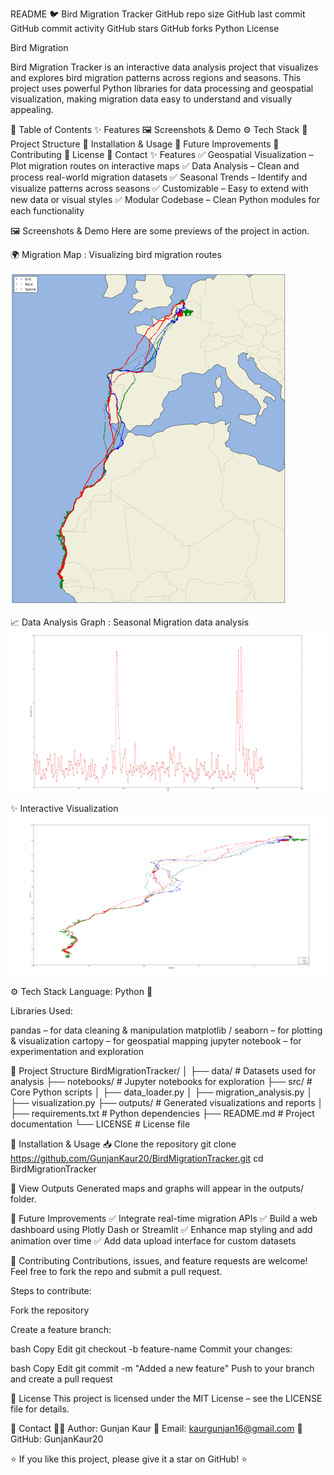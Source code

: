 README
🐦 Bird Migration Tracker
GitHub repo size GitHub last commit GitHub commit activity GitHub stars GitHub forks Python License

Bird Migration

Bird Migration Tracker is an interactive data analysis project that visualizes and explores bird migration patterns across regions and seasons.
This project uses powerful Python libraries for data processing and geospatial visualization, making migration data easy to understand and visually appealing.

📌 Table of Contents
✨ Features
🖼️ Screenshots & Demo
⚙️ Tech Stack
📂 Project Structure
🚀 Installation & Usage
🔮 Future Improvements
🤝 Contributing
📜 License
📧 Contact
✨ Features
✅ Geospatial Visualization – Plot migration routes on interactive maps
✅ Data Analysis – Clean and process real-world migration datasets
✅ Seasonal Trends – Identify and visualize patterns across seasons
✅ Customizable – Easy to extend with new data or visual styles
✅ Modular Codebase – Clean Python modules for each functionality

🖼️ Screenshots & Demo
Here are some previews of the project in action.


🌍 Migration Map : Visualizing bird migration routes

![alt text](<Migration Map.png>)

📈 Data Analysis Graph : Seasonal Migration data analysis
![alt text](image.png)

✨ Interactive Visualization
![alt text](image-1.png)

⚙️ Tech Stack
Language: Python 🐍

Libraries Used:

pandas – for data cleaning & manipulation
matplotlib / seaborn – for plotting & visualization
cartopy – for geospatial mapping
jupyter notebook – for experimentation and exploration

📂 Project Structure
BirdMigrationTracker/ │ ├── data/ # Datasets used for analysis ├── notebooks/ # Jupyter notebooks for exploration ├── src/ # Core Python scripts │ ├── data_loader.py │ ├── migration_analysis.py │ ├── visualization.py ├── outputs/ # Generated visualizations and reports │ ├── requirements.txt # Python dependencies ├── README.md # Project documentation └── LICENSE # License file

🚀 Installation & Usage
📥 Clone the repository
git clone https://github.com/GunjanKaur20/BirdMigrationTracker.git
cd BirdMigrationTracker

📂 View Outputs
Generated maps and graphs will appear in the outputs/ folder.

🔮 Future Improvements
✅ Integrate real-time migration APIs
✅ Build a web dashboard using Plotly Dash or Streamlit
✅ Enhance map styling and add animation over time
✅ Add data upload interface for custom datasets

🤝 Contributing
Contributions, issues, and feature requests are welcome!
Feel free to fork the repo and submit a pull request.

Steps to contribute:

Fork the repository

Create a feature branch:

bash
Copy
Edit
git checkout -b feature-name
Commit your changes:

bash
Copy
Edit
git commit -m "Added a new feature"
Push to your branch and create a pull request

📜 License
This project is licensed under the MIT License – see the LICENSE file for details.

📧 Contact
👩‍💻 Author: Gunjan Kaur
📩 Email: kaurgunjan16@gmail.com
🔗 GitHub: GunjanKaur20

⭐ If you like this project, please give it a star on GitHub! ⭐

